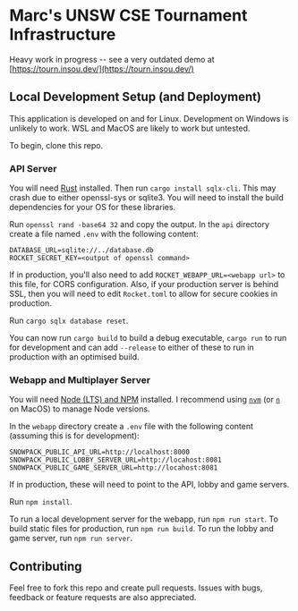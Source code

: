 # Marc's UNSW CSE Tournament Infrastructure
Heavy work in progress -- see a very outdated demo at [https://tourn.insou.dev/](https://tourn.insou.dev/)

## Local Development Setup (and Deployment)
This application is developed on and for Linux. Development on Windows is unlikely to work. WSL and MacOS are likely to work but untested.

To begin, clone this repo.

### API Server
You will need [Rust](https://www.rust-lang.org/tools/install) installed.
Then run `cargo install sqlx-cli`.
This may crash due to either openssl-sys or sqlite3.
You will need to install the build dependencies for your OS for these libraries.

Run `openssl rand -base64 32` and copy the output. In the `api` directory create a file named `.env` with the following content:
```
DATABASE_URL=sqlite://../database.db
ROCKET_SECRET_KEY=<output of openssl command>
```
If in production, you'll also need to add `ROCKET_WEBAPP_URL=<webapp url>` to this file, for CORS configuration. Also, if your production server is behind SSL, then you will need to edit `Rocket.toml` to allow for secure cookies in production.

Run `cargo sqlx database reset`.

You can now run `cargo build` to build a debug executable, `cargo run` to run for development and can add `--release` to either of these to run in production with an optimised build.

### Webapp and Multiplayer Server
You will need [Node (LTS) and NPM](https://nodejs.org/en/) installed.
I recommend using [`nvm`](https://github.com/nvm-sh/nvm) (or [`n`](https://formulae.brew.sh/formula/n) on MacOS) to manage Node versions.

In the `webapp` directory create a `.env` file with the following content (assuming this is for development):
```
SNOWPACK_PUBLIC_API_URL=http://localhost:8000
SNOWPACK_PUBLIC_LOBBY_SERVER_URL=http://locahost:8081
SNOWPACK_PUBLIC_GAME_SERVER_URL=http://locahost:8081
```
If in production, these will need to point to the API, lobby and game servers.

Run `npm install`.

To run a local development server for the webapp, run `npm run start`.
To build static files for production, run `npm run build`.
To run the lobby and game server, run `npm run server`.

## Contributing
Feel free to fork this repo and create pull requests. Issues with bugs, feedback or feature requests are also appreciated.